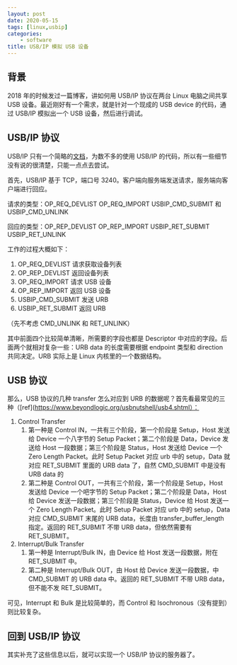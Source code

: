```yaml
---
layout: post
date: 2020-05-15
tags: [linux,usbip]
categories:
    - software
title: USB/IP 模拟 USB 设备
---
```


## 背景

2018 年的时候发过一篇博客，讲如何用 USB/IP 协议在两台 Linux 电脑之间共享 USB 设备。最近刚好有一个需求，就是针对一个现成的 USB device 的代码，通过 USB/IP 模拟出一个 USB 设备，然后进行调试。

## USB/IP 协议

USB/IP 只有一个简略的[文档](https://github.com/realthunder/usbip/blob/master/usbip_protocol.txt)，为数不多的使用 USB/IP 的代码，所以有一些细节没有说的很清楚，只能一点点去尝试。

首先，USB/IP 基于 TCP，端口号 3240。客户端向服务端发送请求，服务端向客户端进行回应。

请求的类型：OP_REQ_DEVLIST OP_REQ_IMPORT USBIP_CMD_SUBMIT 和 USBIP_CMD_UNLINK

回应的类型：OP_REP_DEVLIST OP_REP_IMPORT USBIP_RET_SUBMIT USBIP_RET_UNLINK

工作的过程大概如下：

1. OP_REQ_DEVLIST 请求获取设备列表
2. OP_REP_DEVLIST 返回设备列表
3. OP_REQ_IMPORT 请求 USB 设备
4. OP_REP_IMPORT 返回 USB 设备
5. USBIP_CMD_SUBMIT 发送 URB
6. USBIP_RET_SUBMIT 返回 URB

（先不考虑 CMD_UNLINK 和 RET_UNLINK）

其中前面四个比较简单清晰，所需要的字段也都是 Descriptor 中对应的字段。后面两个就相对复杂一些：URB data 的长度需要根据 endpoint 类型和 direction 共同决定。URB 实际上是 Linux 内核里的一个数据结构。

## USB 协议

那么，USB 协议的几种 transfer 怎么对应到 URB 的数据呢？首先看最常见的三种（[ref](https://www.beyondlogic.org/usbnutshell/usb4.shtml）：

1. Control Transfer
   1. 第一种是 Control IN，一共有三个阶段，第一个阶段是 Setup，Host 发送给 Device 一个八字节的 Setup Packet；第二个阶段是 Data，Device 发送给 Host 一段数据；第三个阶段是 Status，Host 发送给 Device 一个 Zero Length Packet。此时 Setup Packet 对应 urb 中的 setup，Data 就对应 RET_SUBMIT 里面的 URB data 了，自然 CMD_SUBMIT 中是没有 URB data 的
   2. 第二种是 Control OUT，一共有三个阶段，第一个阶段是 Setup，Host 发送给 Device 一个吧字节的 Setup Packet；第二个阶段是 Data，Host 给 Device 发送一段数据；第三个阶段是 Status，Device 给 Host 发送一个 Zero Length Packet。此时 Setup Packet 对应 urb 中的 setup，Data 对应 CMD_SUBMIT 末尾的 URB data，长度由 transfer_buffer_length 指定。返回的 RET_SUBMIT 不带 URB data，但依然需要有 RET_SUBMIT。
2. Interrupt/Bulk Transfer
   1. 第一种是 Interrupt/Bulk IN，由 Device 给 Host 发送一段数据，附在 RET_SUBMIT 中。
   2. 第二种是 Interrupt/Bulk OUT，由 Host 给 Device 发送一段数据，中 CMD_SUBMIT 的 URB data 中。返回的 RET_SUBMIT 不带 URB data，但不能不发 RET_SUBMIT。



可见，Interrupt 和 Bulk 是比较简单的，而 Control 和 Isochronous（没有提到）则比较复杂。

## 回到 USB/IP 协议

其实补充了这些信息以后，就可以实现一个 USB/IP 协议的服务器了。